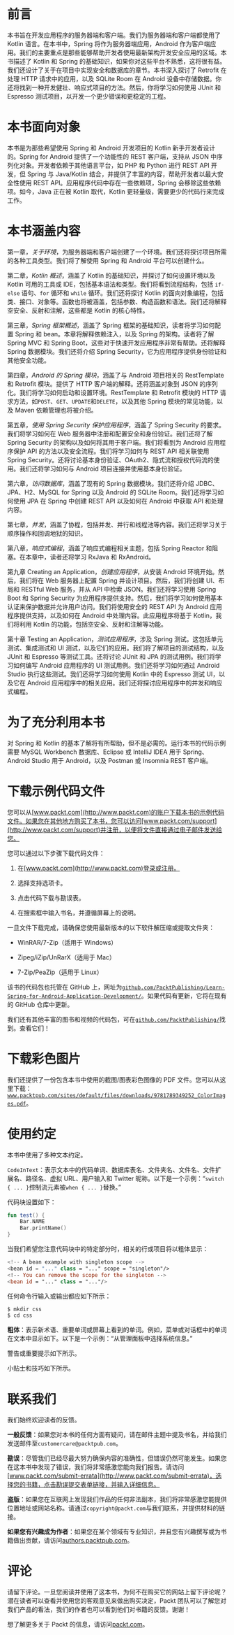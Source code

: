# 前言

本书旨在开发应用程序的服务器端和客户端。我们为服务器端和客户端都使用了 Kotlin 语言。在本书中，Spring 将作为服务器端应用，Android 作为客户端应用。我们的主要重点是那些能够帮助开发者使用最新架构开发安全应用的区域。本书描述了 Kotlin 和 Spring 的基础知识，如果你对这些平台不熟悉，这将很有益。我们还设计了关于在项目中实现安全和数据库的章节。本书深入探讨了 Retrofit 在处理 HTTP 请求中的应用，以及 SQLite Room 在 Android 设备中存储数据。你还将找到一种开发健壮、响应式项目的方法。然后，你将学习如何使用 JUnit 和 Espresso 测试项目，以开发一个更少错误和更稳定的工程。

# 本书面向对象

本书是为那些希望使用 Spring 和 Android 开发项目的 Kotlin 新手开发者设计的。Spring for Android 提供了一个功能性的 REST 客户端，支持从 JSON 中序列化对象。开发者依赖于其他语言平台，如 PHP 和 Python 进行 REST API 开发，但 Spring 与 Java/Kotlin 结合，并提供了丰富的内容，帮助开发者以最大安全性使用 REST API。应用程序代码中存在一些依赖项，Spring 会移除这些依赖项。如今，Java 正在被 Kotlin 取代，Kotlin 更轻量级，需要更少的代码行来完成工作。

# 本书涵盖内容

第一章，*关于环境*，为服务器端和客户端创建了一个环境。我们还将探讨项目所需的各种工具类型。我们将了解使用 Spring 和 Android 平台可以创建什么。

第二章，*Kotlin 概述*，涵盖了 Kotlin 的基础知识，并探讨了如何设置环境以及 Kotlin 可用的工具或 IDE，包括基本语法和类型。我们将看到流程结构，包括 `if-else` 语句、`for` 循环和 `while` 循环。我们还将探讨 Kotlin 的面向对象编程，包括类、接口、对象等。函数也将被涵盖，包括参数、构造函数和语法。我们还将解释空安全、反射和注解，这些都是 Kotlin 的核心特性。

第三章，*Spring 框架概述*，涵盖了 Spring 框架的基础知识，读者将学习如何配置 Spring 和 bean。本章将解释依赖注入，以及 Spring 的架构。读者将了解 Spring MVC 和 Spring Boot，这些对于快速开发应用程序非常有帮助。还将解释 Spring 数据模块。我们还将介绍 Spring Security，它为应用程序提供身份验证和其他安全功能。

第四章，*Android 的 Spring 模块*，涵盖了与 Android 项目相关的 RestTemplate 和 Retrofit 模块。提供了 HTTP 客户端的解释。还将涵盖对象到 JSON 的序列化。我们将学习如何启动和设置环境。RestTemplate 和 Retrofit 模块的 HTTP 请求方法，如`POST`、`GET`、`UPDATE`和`DELETE`，以及其他 Spring 模块的常见功能，以及 Maven 依赖管理也将被介绍。

第五章，*使用 Spring Security 保护应用程序*，涵盖了 Spring Security 的要求。我们将学习如何在 Web 服务器中注册和配置安全和身份验证。我们还将了解 Spring Security 的架构以及如何将其用于客户端。我们将看到为 Android 应用程序保护 API 的方法以及安全流程。我们将学习如何与 REST API 相关联使用 Spring Security。还将讨论基本身份验证、OAuth2、隐式流和授权代码流的使用。我们还将学习如何与 Android 项目连接并使用基本身份验证。

第六章，*访问数据库*，涵盖了现有的 Spring 数据模块。我们还将介绍 JDBC、JPA、H2、MySQL for Spring 以及 Android 的 SQLite Room。我们还将学习如何使用 JPA 在 Spring 中创建 REST API 以及如何在 Android 中获取 API 和处理内容。

第七章，*并发*，涵盖了协程，包括并发、并行和线程池等内容。我们还将学习关于顺序操作和回调地狱的知识。

第八章，*响应式编程*，涵盖了响应式编程相关主题，包括 Spring Reactor 和阻塞。在本章中，读者还将学习 RxJava 和 RxAndroid。

第九章 Creating an Application，*创建应用程序*，从安装 Android 环境开始。然后，我们将在 Web 服务器上配置 Spring 并设计项目。然后，我们将创建 UI、布局和 RESTful Web 服务，并从 API 中检索 JSON。我们还将学习使用 Spring Boot 和 Spring Security 为应用程序提供支持。然后，我们将学习如何使用基本认证来保护数据并允许用户访问。我们将使用安全的 REST API 为 Android 应用程序提供支持，以及如何在 Android 中处理内容。此应用程序将基于 Kotlin，我们将利用 Kotlin 的功能，包括空安全、反射和注解等功能。

第十章 Testing an Application，*测试应用程序*，涉及 Spring 测试。这包括单元测试、集成测试和 UI 测试，以及它们的应用。我们将了解项目的测试结构，以及 JUnit 和 Espresso 等测试工具。还将讨论 JUnit 和 JPA 的测试用例。我们将学习如何编写 Android 应用程序的 UI 测试用例。我们还将学习如何通过 Android Studio 执行这些测试。我们还将学习如何使用 Kotlin 中的 Espresso 测试 UI，以及它在 Android 应用程序中的相关应用。我们还将探讨应用程序中的并发和响应式编程。

# 为了充分利用本书

对 Spring 和 Kotlin 的基本了解将有所帮助，但不是必需的。运行本书的代码示例需要 MySQL Workbench 数据库、Eclipse 或 IntelliJ IDEA 用于 Spring、Android Studio 用于 Android，以及 Postman 或 Insomnia REST 客户端。

# 下载示例代码文件

您可以从[www.packt.com](http://www.packt.com)的账户下载本书的示例代码文件。如果您在其他地方购买了本书，您可以访问[www.packt.com/support](http://www.packt.com/support)并注册，以便将文件直接通过电子邮件发送给您。

您可以通过以下步骤下载代码文件：

1.  在[www.packt.com](http://www.packt.com)登录或注册。

1.  选择支持选项卡。

1.  点击代码下载与勘误表。

1.  在搜索框中输入书名，并遵循屏幕上的说明。

一旦文件下载完成，请确保您使用最新版本的以下软件解压缩或提取文件夹：

+   WinRAR/7-Zip（适用于 Windows）

+   Zipeg/iZip/UnRarX（适用于 Mac）

+   7-Zip/PeaZip（适用于 Linux）

该书的代码包也托管在 GitHub 上，网址为[`github.com/PacktPublishing/Learn-Spring-for-Android-Application-Development/`](https://github.com/PacktPublishing/Learn-Spring-for-Android-Application-Development/)。如果代码有更新，它将在现有的 GitHub 仓库中更新。

我们还有其他丰富的图书和视频的代码包，可在[`github.com/PacktPublishing/`](https://github.com/PacktPublishing/)找到。查看它们！

# 下载彩色图片

我们还提供了一份包含本书中使用的截图/图表彩色图像的 PDF 文件。您可以从这里下载：[`www.packtpub.com/sites/default/files/downloads/9781789349252_ColorImages.pdf`](https://www.packtpub.com/sites/default/files/downloads/9781789349252_ColorImages.pdf)。

# 使用约定

本书中使用了多种文本约定。

`CodeInText`：表示文本中的代码单词、数据库表名、文件夹名、文件名、文件扩展名、路径名、虚拟 URL、用户输入和 Twitter 昵称。以下是一个示例：“`switch { ... }`控制流元素被`when { ... }`替换。”

代码块设置如下：

```kt
fun test() {
    Bar.NAME
    Bar.printName()
}
```

当我们希望您注意代码块中的特定部分时，相关的行或项目将以粗体显示：

```kt
<!-- A bean example with singleton scope -->
<bean id = "..." class = "..." scope = "singleton"/>
<!-- You can remove the scope for the singleton -->
<bean id = "..." class = "..."/>
```

任何命令行输入或输出都应如下所示：

```kt
$ mkdir css
$ cd css
```

**粗体**：表示新术语、重要单词或屏幕上看到的单词。例如，菜单或对话框中的单词在文本中显示如下。以下是一个示例：“从管理面板中选择系统信息。”

警告或重要提示如下所示。

小贴士和技巧如下所示。

# 联系我们

我们始终欢迎读者的反馈。

**一般反馈**：如果您对本书的任何方面有疑问，请在邮件主题中提及书名，并给我们发送邮件至`customercare@packtpub.com`。

**勘误**：尽管我们已经尽最大努力确保内容的准确性，但错误仍然可能发生。如果您在这本书中发现了错误，我们将非常感激您能向我们报告。请访问[www.packt.com/submit-errata](http://www.packt.com/submit-errata)，选择您的书籍，点击勘误提交表单链接，并输入详细信息。

**盗版**：如果您在互联网上发现我们作品的任何非法副本，我们将非常感激您能提供位置地址或网站名称。请通过`copyright@packt.com`与我们联系，并提供材料的链接。

**如果您有兴趣成为作者**：如果您在某个领域有专业知识，并且您有兴趣撰写或为书籍做出贡献，请访问[authors.packtpub.com](http://authors.packtpub.com/)。

# 评论

请留下评论。一旦您阅读并使用了这本书，为何不在购买它的网站上留下评论呢？潜在读者可以查看并使用您的客观意见来做出购买决定，Packt 团队可以了解您对我们产品的看法，我们的作者也可以看到他们对书籍的反馈。谢谢！

想了解更多关于 Packt 的信息，请访问[packt.com](http://www.packt.com/)。
